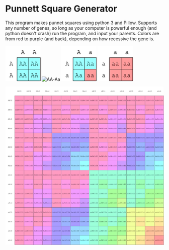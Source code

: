 # Punnett Square Generator

This program makes punnet squares using python 3 and Pillow.
Supports any number of genes, so long as your computer is powerful enough (and python doesn't crash)
run the program, and input your parents. Colors are from red to purple (and back), depending on how recessive the gene is.

![AA-AA](https://github.com/Maydoh1239/Punnett-Square-Generator/blob/master/Example%20Squares/1_AA%20-%20AA.png)
![AA-Aa](https://github.com/Maydoh1239/Punnett-Square-Generator/blob/master/Example%20Squares/1_AA%20-%20A%E1%B4%80.png)
![Aa-Aa](https://github.com/Maydoh1239/Punnett-Square-Generator/blob/master/Example%20Squares/1_A%E1%B4%80%20-%20A%E1%B4%80.png)
![aa-aa](https://github.com/Maydoh1239/Punnett-Square-Generator/blob/master/Example%20Squares/1_%E1%B4%80%E1%B4%80%20-%20%E1%B4%80%E1%B4%80.png)


![A-D](https://github.com/Maydoh1239/Punnett-Square-Generator/blob/master/Example%20Squares/4_A%E1%B4%80B%CA%99C%E1%B4%84D%E1%B4%85%20-%20A%E1%B4%80B%CA%99C%E1%B4%84D%E1%B4%85.png)
